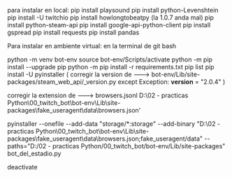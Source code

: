para instalar en local:
pip install playsound
pip install python-Levenshtein
pip install -U twitchio
pip install howlongtobeatpy (la 1.0.7 anda mal)
pip install python-steam-api
pip install google-api-python-client
pip install gspread
pip install requests
pip install pandas

Para instalar en ambiente virtual:
en la terminal de git bash

python -m venv bot-env
source bot-env/Scripts/activate
python -m pip install --upgrade pip
python -m pip install -r requirements.txt
pip list
pip install -U pyinstaller
(
corregir la version de ---> bot-env/Lib/site-packages/steam_web_api/_version.py
except Exception:
    __version__ = "2.0.4"
)

corregir la extension de ---> browsers.jsonl
D:\\02 - practicas Python\\00_twitch_bot\\bot-env\\Lib\\site-packages\\fake_useragent\\data\\browsers.json'

pyinstaller --onefile --add-data "storage/*:storage" --add-binary "D:\02 - practicas Python\00_twitch_bot\bot-env\Lib\site-packages\fake_useragent\data\browsers.json;fake_useragent/data" --paths="D:/02 - practicas Python/00_twitch_bot/bot-env/Lib/site-packages" bot_del_estadio.py

deactivate


